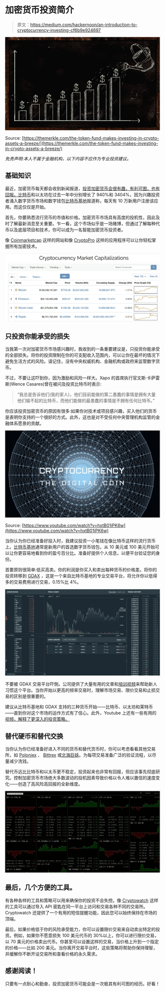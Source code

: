 # 加密货币投资简介

> 原文：<https://medium.com/hackernoon/an-introduction-to-cryptocurrency-investing-cf6b9e924697>

![](img/592b381268299f870f9c845e4e6fe1ee.png)

Source: [https://themerkle.com/the-token-fund-makes-investing-in-crypto-assets-a-breeze/](https://themerkle.com/the-token-fund-makes-investing-in-crypto-assets-a-breeze/)

*免责声明:本人不属于金融机构，以下内容不应作为专业投资建议。*

## 基础知识

最近，加密货币每天都会收到新闻报道，[投资加密货币会很有趣，有利可图，也有回报。](https://hackernoon.com/tagged/investing)[比特币](https://hackernoon.com/tagged/bitcoin)和以太坊在过去一年中分别增长了 940%和 3404%，因为兴趣投资者涌入数字货币市场和数字钱包[比特币基地](http://coinbase.com)报道称，每天有 10 万新用户注册该应用。而这仅仅是开始。

首先，你要熟悉流行货币的市值和价格。加密货币市场具有高度的投机性，因此及时了解最新消息至关重要。乍一看，这个市场似乎是一场赌博，但通过了解每种代币以及底层项目和技术，你可以成为一名智能加密货币投资者。

像 [Coinmarketcap](https://coinmarketcap.com/) 这样的网站和像 [CryptoPro](https://itunes.apple.com/us/app/crypto-pro-bitcoin-ticker/id980888073?mt=8) 这样的应用程序可以让你轻松掌握所有加密技术。

![](img/5f0d0ba59ba82a511e89833c09ae1db1.png)

## 只投资你能承受的损失

当我第一次对加密货币市场感兴趣时，我收到的一条重要建议是，只投资你能承受的全部损失。将你的投资限制在你的可支配收入范围内，可以让你在最坏的情况下避免生活方式的风险。请记住，没有中央权威机构、金融机构或政府来监管数字货币。

不过，不要让这吓到你，因为激励和风险一样大。Xapo 的首席执行官文斯·卡萨雷斯(Wence Casares)曾在被问及投资比特币时表示:

> “我总是告诉他们(我的家人)，他们目前能做的第二愚蠢的事情是拥有大量他们输不起的比特币，而他们能做的最愚蠢的事情是不拥有任何比特币。”

你应该投资加密货币的原因有很多:如果你对技术或项目感兴趣，买入他们的货币是表明你支持的一个很好的方式。此外，这也是对不受任何中央管理机构监管的金融体系愿景的贡献。

![](img/31f184bd587cff8ef53940b2eeffa675.png)

Source: [https://www.youtube.com/watch?v=hxtB01iPK6w](https://www.youtube.com/watch?v=hxtB01iPK6w)

当你认为你已经准备好投入时，我建议投资一小笔钱在像比特币这样的流行货币上。[比特币基地](http://coinbase.com)通常是新用户的首选数字货币钱包，从 10 美元或 100 美元开始可以让你更容易地看到你的盈亏百分比。准备好提供个人信息，以便平台验证您的身份。

首要原则很简单:低买高卖。你的利润是你买入和卖出每种货币的价格差。将你的投资转移到 [GDAX](http://gdax.com) ，这是一个来自比特币基地的专业交易平台，将允许你以低得多的交易费用进行交易，0.15%比 4%。

![](img/0be93aff24c0309078dc78ae4ebf954c.png)

不要被 GDAX 交易平台吓倒。公司提供了大量有用的文章和[培训视频](https://support.gdax.com/customer/en/portal/articles/2429581-using-the-trading-view-tutorial-videos-)来帮助新人习惯这个平台。当你开始以更高的频率交易时，理解市场交易、限价交易和止损交易的区别是很重要的。

建议从比特币基地和 GDAX 支持的三种货币开始——比特币、以太坊和莱特币——直到你对这个市场的运作方式有了信心。此外，Youtube 上还有一些有用的[视频，解释了更深入的投资策略。](https://www.youtube.com/watch?v=zZ-KTx2ty18&t=121s)

## 替代硬币和替代交换

当你认为你已经准备好进入不同的货币和替代货币时，你可以考虑看看其他交易所，如 [Poloniex](https://poloniex.com/) 、 [Bittrex](https://bittrex.com/) 或[北海巨妖](https://www.kraken.com/)。为每项交易准备广泛的验证流程，以尽量减少洗钱。

替代币远比比特币和以太币更不稳定，投资起来也非常有回报，但应该事先彻底研究。控制加密货币市场绝大多数波动的投机因素导致价格以令人难以置信的速度变化——创造了高风险高回报的全新维度。

![](img/429f80f3467ff6d67a3b6cfb32b346fc.png)

## 最后，几个方便的工具。

有各种各样的工具和策略可以用来确保你的投资不会失控。像 [Cryptowatch](https://cryptowat.ch/) 这样的工具可以通过导入 API 密匙在同一平台上访问和交易各种不同的交易所。Cryptowatch 还提供了一个有用的短信提醒功能，因此您可以始终保持在市场的顶端。

最后，如果价格低于你的风险承受能力，你可以设置限价交易来自动卖出特定的投资。例如，如果你不愿意损失 100 美元代币的 30%以上，你可以进行限价交易，以 70 美元的价格卖出代币。你甚至可以设置这样的交易，当价格上升到一个指定的价格——比如 200 美元。当你离开交易平台时，这些策略将帮助你保持理智，并缓解你不断开设交易所和查看价格的永久需求。

## 感谢阅读！

只要有一点耐心和勤奋，投资加密货币可能会是一次极其有利可图的经历。好看！